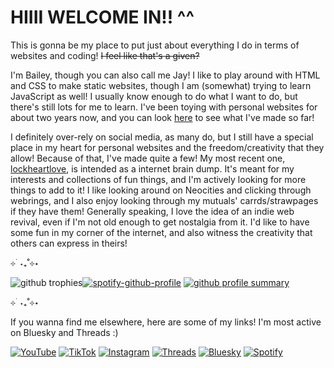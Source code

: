 # HIIII WELCOME IN!! ^^
This is gonna be my place to put just about everything I do in terms of websites and coding! ~~I feel like that's a given?~~

I'm Bailey, though you can also call me Jay! I like to play around with HTML and CSS to make static websites, though I am (somewhat) trying to learn JavaScript as well! I usually know enough to do what I want to do, but there's still lots for me to learn. I've been toying with personal websites for about two years now, and you can look [here](https://baileylockheart.github.io) to see what I've made so far!

I definitely over-rely on social media, as many do, but I still have a special place in my heart for personal websites and the freedom/creativity that they allow! Because of that, I've made quite a few! My most recent one, [lockheartlove](https://lockheartlove.netlify.app), is intended as a internet brain dump. It's meant for my interests and collections of fun things, and I'm actively looking for more things to add to it! I like looking around on Neocities and clicking through webrings, and I also enjoy looking through my mutuals' carrds/strawpages if they have them! Generally speaking, I love the idea of an indie web revival, even if I'm not old enough to get nostalgia from it. I'd like to have some fun in my corner of the internet, and also witness the creativity that others can express in theirs!

⊹ ࣪ ˖₊˚⊹⋆


![github trophies](https://github-profile-trophy.vercel.app/?username=baileylockheart&theme=dracula&title=Commit,Repository,Experience&column=3)[![spotify-github-profile](https://spotify-github-profile.kittinanx.com/api/view?uid=svuk7vvdgdtfjj2sf6fqbqu4p&cover_image=true&theme=novatorem&show_offline=true&background_color=121212&interchange=false&bar_color=ff80c0&bar_color_cover=false)](https://spotify-github-profile.kittinanx.com/api/view?uid=svuk7vvdgdtfjj2sf6fqbqu4p&redirect=true)
[![github profile summary](http://github-profile-summary-cards.vercel.app/api/cards/profile-details?username=baileylockheart&theme=dracula)](https://github.com/vn7n24fzkq/github-profile-summary-cards?tab=readme-ov-file#profile-details-card)

⊹ ࣪ ˖₊˚⊹⋆

If you wanna find me elsewhere, here are some of my links! I'm most active on Bluesky and Threads :)

[![YouTube](https://img.shields.io/badge/YouTube-e63c3c?logo=YouTube&logoColor=f5f5f5)](https://www.youtube.com/@bailey_lockheart) [![TikTok](https://img.shields.io/badge/TikTok-40b9c2?logo=TikTok&logoColor=f5f5f5)](https://www.tiktok.com/@bailey_lockheart) [![Instagram](https://img.shields.io/badge/Instagram-ff30ac?logo=Instagram&logoColor=f5f5f5)](https://www.instagram.com/bailey_lockheart) [![Threads](https://img.shields.io/badge/Threads-373737?logo=Threads&logoColor=f5f5f5)](https://www.threads.net/@bailey_lockheart) [![Bluesky](https://img.shields.io/badge/Bluesky-0085ff?logo=Bluesky&logoColor=f5f5f5)](https://bsky.app/profile/lockheartlove143.bsky.social) [![Spotify](https://img.shields.io/badge/Spotify-32b85f?logo=Spotify&logoColor=f5f5f5)](https://open.spotify.com/artist/0gZWd2jEBp1DloD73xiL8L)
